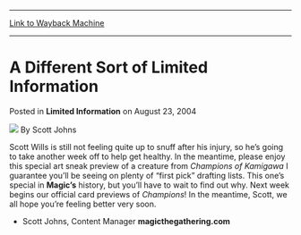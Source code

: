 
---
[Link to Wayback Machine](https://web.archive.org/web/20220125090748/https://magic.wizards.com/en/articles/archive/limited-information/different-sort-limited-information-2004-08-23)

[_metadata_:author]:- "Scott Johns"
[_metadata_:description]:- "Scott Wills is still not feeling quite up to snuff after his injury, so he’s going to take another week off to help get healthy. In the meantime, please enjoy this special art sneak preview of a creature from Champions of Kamigawa I guarantee you’ll be seeing on plenty of “first pick” drafting lists. This one’s special in Magic’s history, but you’ll have to wait to find out"
[_metadata_:generator]:- "Drupal 7 (http://drupal.org)"
[_metadata_:node]:- "622741"
[_metadata_:publish_date]:- "2004-08-23"
[_metadata_:source]:- "div-main-content"
[_metadata_:title]:- "A Different Sort of Limited Information"
[_metadata_:wayback_capture_timestamp]:- "2022-01-25 09:07:48"
[_metadata_:wayback_raw_url]:- "https://web.archive.org/web/20220125090748id_/https://magic.wizards.com/en/articles/archive/limited-information/different-sort-limited-information-2004-08-23"
[_metadata_:wayback_url]:- "https://magic.wizards.com/en/articles/archive/limited-information/different-sort-limited-information-2004-08-23"
---


A Different Sort of Limited Information
=======================================



 Posted in **Limited Information**
 on August 23, 2004 






![](https://media.magic.wizards.com/styles/auth_small/public/images/person/authorpic_scottjohns.jpg)
By Scott Johns











Scott Wills is still not feeling quite up to snuff after his injury, so he’s going to take another week off to help get healthy. In the meantime, please enjoy this special art sneak preview of a creature from *Champions of Kamigawa* I guarantee you’ll be seeing on plenty of “first pick” drafting lists. This one’s special in **Magic’s** history, but you’ll have to wait to find out why. Next week begins our official card previews of *Champions*! In the meantime, Scott, we all hope you’re feeling better very soon. 


- Scott Johns, Content Manager **magicthegathering.com**








